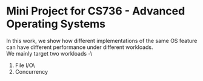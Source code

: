 # Mini Project for CS736 - Advanced Operating Systems
In this work, we show how different implementations of the same OS feature can have different performance under different workloads.\
We mainly target two workloads -\
1. File I/O\
2. Concurrency
